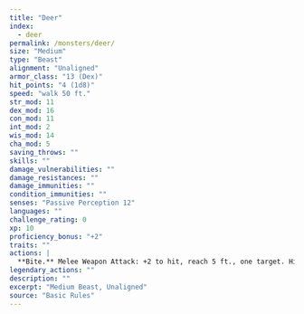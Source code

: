 ```yaml
---
title: "Deer"
index:
  - deer
permalink: /monsters/deer/
size: "Medium"
type: "Beast"
alignment: "Unaligned"
armor_class: "13 (Dex)"
hit_points: "4 (1d8)"
speed: "walk 50 ft."
str_mod: 11
dex_mod: 16
con_mod: 11
int_mod: 2
wis_mod: 14
cha_mod: 5
saving_throws: ""
skills: ""
damage_vulnerabilities: ""
damage_resistances: ""
damage_immunities: ""
condition_immunities: ""
senses: "Passive Perception 12"
languages: ""
challenge_rating: 0
xp: 10
proficiency_bonus: "+2"
traits: ""
actions: |
  **Bite.** Melee Weapon Attack: +2 to hit, reach 5 ft., one target. Hit: 2 (1d4) piercing damage.  
legendary_actions: ""
description: ""
excerpt: "Medium Beast, Unaligned"
source: "Basic Rules"
---
```


